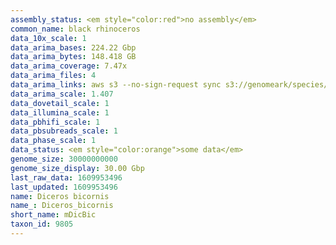 ```yaml
---
assembly_status: <em style="color:red">no assembly</em>
common_name: black rhinoceros
data_10x_scale: 1
data_arima_bases: 224.22 Gbp
data_arima_bytes: 148.418 GB
data_arima_coverage: 7.47x
data_arima_files: 4
data_arima_links: aws s3 --no-sign-request sync s3://genomeark/species/Diceros_bicornis/mDicBic1/genomic_data/arima/ .<br>
data_arima_scale: 1.407
data_dovetail_scale: 1
data_illumina_scale: 1
data_pbhifi_scale: 1
data_pbsubreads_scale: 1
data_phase_scale: 1
data_status: <em style="color:orange">some data</em>
genome_size: 30000000000
genome_size_display: 30.00 Gbp
last_raw_data: 1609953496
last_updated: 1609953496
name: Diceros bicornis
name_: Diceros_bicornis
short_name: mDicBic
taxon_id: 9805
---
```


